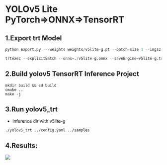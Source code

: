 # YOLOv5 Lite PyTorch=>ONNX=>TensorRT

## 1.Export trt Model

```python
python export.py ---weights weights/v5lite-g.pt --batch-size 1 --imgsz 640 --include onnx --simplify

trtexec --explicitBatch --onnx=./v5lite-g.onnx --saveEngine=v5lite-g.trt --fp16
```

## 2.Build yolov5 TensorRT Inference Project

```
mkdir build && cd build
cmake ..
make -j
```

## 3.Run yolov5_trt

- inference dir with v5lite-g
```
./yolov5_trt ../config.yaml ../samples
```
## 4.Results:

![](E:\星球\yolov5-tensorrt\samples\person_.jpg)
